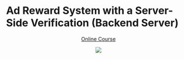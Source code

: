# Ad Reward System with a Server-Side Verification (Backend Server)
<p align="center">
  <a href="https://stevdza-san.com/p/ad-reward-system-with-a-server-side-verification-on-android" align="center">Online Course</a>
</p>
<p align="center">
  <img src="https://i.postimg.cc/WbhsLkPf/Ad-Reward-System.jpg" href="">
</p>
